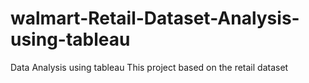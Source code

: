 # walmart-Retail-Dataset-Analysis-using-tableau
Data Analysis using tableau
This project  based on the retail dataset
